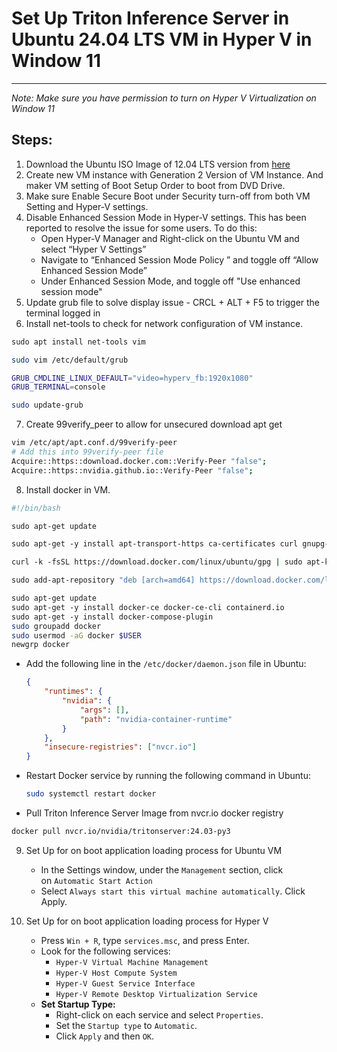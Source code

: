 # Set Up Triton Inference Server in Ubuntu 24.04 LTS VM in Hyper V in Window 11
---- 
*Note: Make sure you have permission to turn on Hyper V Virtualization on Window 11*
## Steps:

1. Download the Ubuntu ISO Image of 12.04 LTS version from [here](https://ubuntu.com/download/desktop)
2. Create new VM instance  with Generation 2 Version of VM Instance. And maker VM setting of Boot Setup Order to boot from DVD Drive.
3. Make sure Enable Secure Boot under Security turn-off from both VM Setting and Hyper-V settings.
4. Disable Enhanced Session Mode in Hyper-V settings. This has been reported to resolve the issue for some users. To do this:
    - Open Hyper-V Manager and  Right-click on the Ubuntu VM and select “Hyper V Settings”
    - Navigate to “Enhanced Session  Mode Policy ” and toggle off “Allow Enhanced Session Mode”
    -  Under Enhanced Session Mode, and toggle off "Use enhanced session mode"
5. Update grub file to solve display issue - CRCL + ALT + F5 to trigger the terminal logged in 
6. Install net-tools to check for network configuration of VM instance.
```bash
sudo apt install net-tools vim 
```
```bash 
sudo vim /etc/default/grub

GRUB_CMDLINE_LINUX_DEFAULT="video=hyperv_fb:1920x1080"
GRUB_TERMINAL=console

sudo update-grub
```

7. Create 99verify_peer to allow for unsecured download apt get 
```bash
vim /etc/apt/apt.conf.d/99verify-peer
# Add this into 99verify-peer file
Acquire::https::download.docker.com::Verify-Peer "false";
Acquire::https::nvidia.github.io::Verify-Peer "false";
```
8. Install docker in VM.
```bash
#!/bin/bash

sudo apt-get update

sudo apt-get -y install apt-transport-https ca-certificates curl gnupg-agent software-properties-common

curl -k -fsSL https://download.docker.com/linux/ubuntu/gpg | sudo apt-key add -

sudo add-apt-repository "deb [arch=amd64] https://download.docker.com/linux/ubuntu $(lsb_release -cs) stable"

sudo apt-get update
sudo apt-get -y install docker-ce docker-ce-cli containerd.io
sudo apt-get -y install docker-compose-plugin
sudo groupadd docker
sudo usermod -aG docker $USER
newgrp docker
```

- Add the following line in the `/etc/docker/daemon.json` file in Ubuntu:
    
    ```json
    {
        "runtimes": {
            "nvidia": {
                "args": [],
                "path": "nvidia-container-runtime"
            }
        },
        "insecure-registries": ["nvcr.io"]
    }
    ```
    
- Restart Docker service by running the following command in Ubuntu:
    
	```bash
    sudo systemctl restart docker
    ```

 - Pull Triton Inference Server Image from nvcr.io docker registry
```bash
docker pull nvcr.io/nvidia/tritonserver:24.03-py3
```

9. Set Up for on boot application loading process for Ubuntu VM

	- In the Settings window, under the `Management` section, click on `Automatic Start Action`
	- Select `Always start this virtual machine automatically`. Click Apply.
	
10. Set Up for on boot application loading process for Hyper V
    
    - Press `Win + R`, type `services.msc`, and press Enter.
    - Look for the following services:
        - `Hyper-V Virtual Machine Management`
        - `Hyper-V Host Compute System`
        - `Hyper-V Guest Service Interface`
        - `Hyper-V Remote Desktop Virtualization Service`
	- **Set Startup Type:**
	    - Right-click on each service and select `Properties`.
	    - Set the `Startup type` to `Automatic`.
	    - Click `Apply` and then `OK`.
